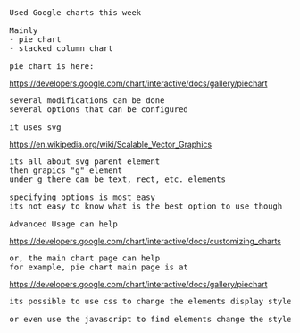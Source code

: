 <pre>
Used Google charts this week

Mainly
- pie chart
- stacked column chart

pie chart is here:
</pre>
https://developers.google.com/chart/interactive/docs/gallery/piechart

<pre>
several modifications can be done
several options that can be configured

it uses svg
</pre>
https://en.wikipedia.org/wiki/Scalable_Vector_Graphics

<pre>
its all about svg parent element
then grapics "g" element
under g there can be text, rect, etc. elements

specifying options is most easy
its not easy to know what is the best option to use though

Advanced Usage can help
</pre>
https://developers.google.com/chart/interactive/docs/customizing_charts

<pre>
or, the main chart page can help
for example, pie chart main page is at
</pre>
https://developers.google.com/chart/interactive/docs/gallery/piechart

<pre>
its possible to use css to change the elements display style

or even use the javascript to find elements change the style/ display properties, or the elements themselves under the svg
</pre>

<pre> </pre>
